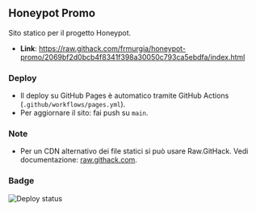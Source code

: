 ## Honeypot Promo

Sito statico per il progetto Honeypot.


- **Link**: https://raw.githack.com/frmurgia/honeypot-promo/2069bf2d0bcb4f8341f398a30050c793ca5ebdfa/index.html

### Deploy
- Il deploy su GitHub Pages è automatico tramite GitHub Actions (`.github/workflows/pages.yml`).
- Per aggiornare il sito: fai push su `main`.

### Note
- Per un CDN alternativo dei file statici si può usare Raw.GitHack. Vedi documentazione: [raw.githack.com](https://raw.githack.com/).

### Badge
![Deploy status](https://github.com/frmurgia/honeypot-promo/actions/workflows/pages.yml/badge.svg)


